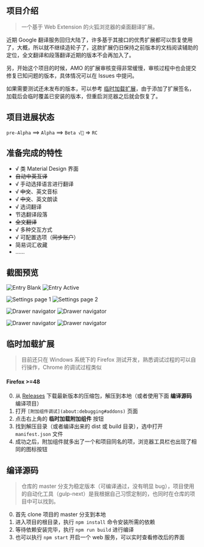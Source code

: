 ## 项目介绍
> 一个基于 Web Extension 的火狐浏览器的桌面翻译扩展。

近期 Google 翻译服务回归大陆了，许多基于其接口的优秀扩展都可以恢复使用了，大概，所以就不继续造轮子了，这款扩展仍旧保持之前版本的文档阅读辅助的定位，全文翻译和段落翻译近期的版本不会再加入了。

另，开始这个项目的时候，AMO 的扩展审核变得非常缓慢，审核过程中也会提交修复已知问题的版本，具体情况可以在 Issues 中提问。

如果需要测试还未发布的版本，可以参考 [临时加载扩展](#临时加载扩展)，由于添加了扩展签名，加载后会临时覆盖已安装的版本，但重启浏览器之后就会恢复了。


## 项目进展状态
`pre-Alpha` ==> `Alpha` ==> `Beta √👻` => `RC`


## 准备完成的特性

+ √ 类 Material Design 界面
+ ~~自动中英互译~~
+ √ 手动选择语言进行翻译
+ √ ~~中文~~、英文音标
+ √ ~~中文~~、英文朗读
+ √ 选词翻译
+ 节选翻译段落
+ ~~全文翻译~~
+ √ 多种交互方式
+ √ 可配置选项（~~同步账户~~）
+ 简易词汇收藏
+ ……


## 截图预览

![Entry Blank](extras/screenshots/entry_a.png)
![Entry Active](extras/screenshots/entry_b.png)

![Settings page 1](extras/screenshots/settings_a.png)
![Settings page 2](extras/screenshots/settings_b.png)

![Drawer navigator](extras/screenshots/preferences.png)
![Drawer navigator](extras/screenshots/drawer.png)

![Drawer navigator](extras/screenshots/fab.png)
![Drawer navigator](extras/screenshots/fap.png)


## 临时加载扩展
> 目前还只在 Windows 系统下的 Firefox 测试开发，熟悉调试过程的可以自行操作，Chrome 的调试过程类似

#### Firefox >=48
0. 从 [Releases](https://github.com/wallenweel/weel-translation-extension/releases) 下载最新版本的压缩包，解压到本地（或者使用下面 **编译源码** 编译项目）
0. 打开 `[附加组件调试](about:debugging#addons)` 页面
0. 点击右上角的 **临时加载附加组件** 按钮
0. 找到解压目录（或者编译出来的 dist 或 build 目录），选中打开 `manifest.json` 文件
0. 成功之后，附加组件就多出了一个和项目同名的项，浏览器工具栏也出现了相同的图标按钮


## 编译源码
> 仓库的 master 分支为稳定版本（可编译通过，没有明显 bug），项目使用的自动化工具（gulp-next）是我根据自己习惯定制的，也同时在仓库的项目中可以找到。

0. 首先 clone 项目的 master 分支到本地
0. 进入项目的根目录，执行 `npm install` 命令安装所需的依赖
0. 等待依赖安装完毕，执行 `npm run build` 进行编译
0. 也可以执行 `npm start` 开启一个 web 服务，可以实时查看修改后的界面
